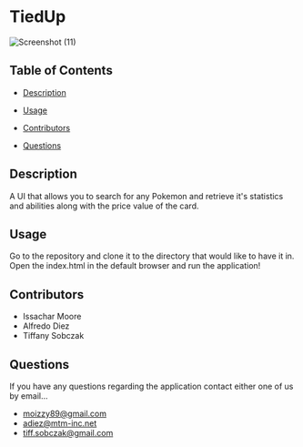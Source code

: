 # TiedUp

![Screenshot (11)](https://user-images.githubusercontent.com/93059565/147293033-5726fcb8-d4d1-4de5-9c25-135c795e4d76.png)

## Table of Contents

* [Description](#description)

* [Usage](#usage)

* [Contributors](#contributors)

* [Questions](#questions)

## Description

A UI that allows you to search for any Pokemon and retrieve it's statistics and abilities along with the price value of the card.

## Usage

Go to the repository and clone it to the directory that would like to have it in. Open the index.html in the default browser and run the application!

## Contributors

* Issachar Moore
* Alfredo Diez
* Tiffany Sobczak

## Questions

If you have any questions regarding the application contact either one of us by email...

* moizzy89@gmail.com
* adiez@mtm-inc.net
* tiff.sobczak@gmail.com



